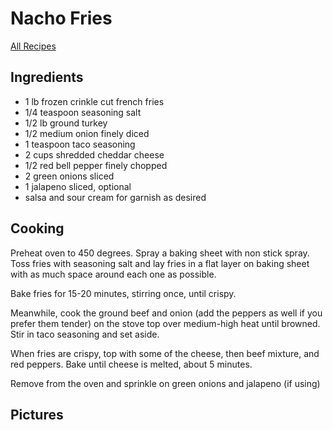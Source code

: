 # Nacho Fries

[All Recipes](https://whatsfordinnerthisweek.github.io/recipes/)

## Ingredients

- 1 lb frozen crinkle cut french fries
- 1/4 teaspoon seasoning salt
- 1/2 lb ground turkey
- 1/2 medium onion finely diced
- 1 teaspoon taco seasoning
- 2 cups shredded cheddar cheese
- 1/2 red bell pepper finely chopped
- 2 green onions sliced
- 1 jalapeno sliced, optional
- salsa and sour cream for garnish as desired

## Cooking

Preheat oven to 450 degrees. Spray a baking sheet with non stick spray. Toss fries with seasoning salt and lay fries in a flat layer on baking sheet with as much space around each one as possible.		
		
Bake fries for 15-20 minutes, stirring once, until crispy.		
		
Meanwhile, cook the ground beef and onion (add the peppers as well if you prefer them tender) on the stove top over medium-high heat until browned. Stir in taco seasoning and set aside.		
		
When fries are crispy, top with some of the cheese, then beef mixture, and red peppers. Bake until cheese is melted, about 5 minutes.		
		
Remove from the oven and sprinkle on green onions and jalapeno (if using)

## Pictures
